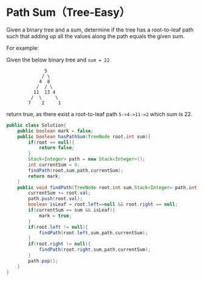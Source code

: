# Path Sum（Tree-Easy）

Given a binary tree and a sum, determine if the tree has a root-to-leaf path such that adding up all the values along the path equals the given sum.

For example:

Given the below binary tree and `sum = 22`

```
              5
             / \
            4  8
           /  / \
          11  13 4
         /  \     \
        7    2     1
```

return true, as there exist a root-to-leaf path `5->4->11->2` which sum is 22. 

```java
public class Solution{
    public boolean mark = false;
    public boolean hasPathSum(TreeNode root,int sum){
        if(root == null){
            return false;
        }
        Stack<Integer> path = new Stack<Integer>();
        int currentSum = 0;
        findPath(root,sum,path,currentSum);
        return mark;
    }
    public void findPath(TreeNode root,int sum,Stack<Integer> path,int currentSum){
        currentSum += root.val;
        path.push(root.val);
        boolean isLeaf = root.left==null && root.right == null;
        if(currentSum == sum && isLeaf){
            mark = true;
        }
        if(root.left != null){
            findPath(root.left,sum,path,currentSum);
        }
        if(root.right != null){
            findPath(root.right,sum,path,currentSum);
        }
        path.pop();
    }
}
```

